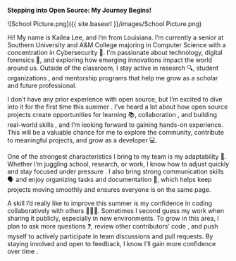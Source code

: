 **Stepping into Open Source: My Journey Begins!**


![School Picture.png]({{ site.baseurl }}/images/School Picture.png)


Hi! My name is Kailea Lee, and I’m from Louisiana. I’m currently a senior at Southern University and A&M College majoring in Computer Science with a concentration in Cybersecurity 🔐. I'm passionate about technology, digital forensics 🧪, and exploring how emerging innovations impact the world around us. Outside of the classroom, I stay active in research 🔍, student organizations , and mentorship programs  that help me grow as a scholar and future professional.

I don’t have any prior experience with open source, but I’m excited to dive into it for the first time this summer . I’ve heard a lot about how open source projects create opportunities for learning 📚, collaboration , and building real-world skills , and I’m looking forward to gaining hands-on experience. This will be a valuable chance for me to explore the community, contribute to meaningful projects, and grow as a developer 💻.

One of the strongest characteristics I bring to my team is my adaptability 🔄. Whether I’m juggling school, research, or work, I know how to adjust quickly and stay focused under pressure . I also bring strong communication skills 🗣️ and enjoy organizing tasks and documentation 📝, which helps keep projects moving smoothly and ensures everyone is on the same page.

A skill I’d really like to improve this summer is my confidence in coding collaboratively with others 👩🏽‍💻. Sometimes I second guess my work when sharing it publicly, especially in new environments. To grow in this area, I plan to ask more questions ❓, review other contributors’ code , and push myself to actively participate in team discussions and pull requests. By staying involved and open to feedback, I know I’ll gain more confidence over time .
